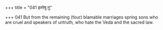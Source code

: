 +++
title = "041 इतरेषु तु"

+++
041	But from the remaining (four) blamable marriages spring sons who are cruel and speakers of untruth, who hate the Veda and the sacred law.